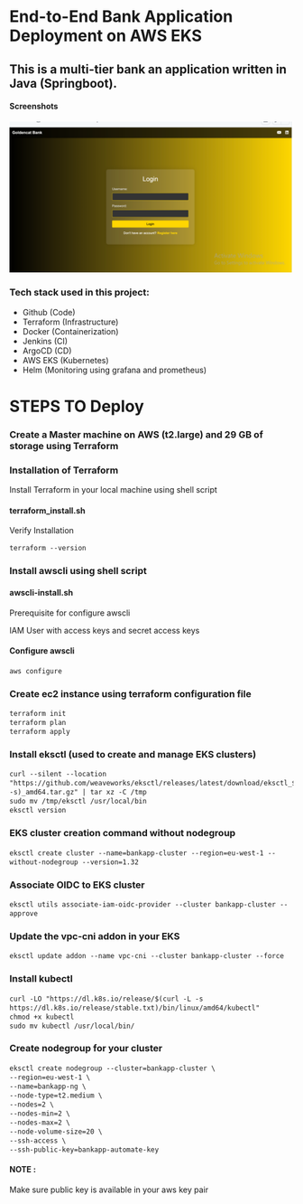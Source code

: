
# End-to-End Bank Application Deployment on AWS EKS


## This is a multi-tier bank an application written in Java (Springboot).

#### Screenshots

![App Screenshot](https://github.com/2604manishyadav/Bankapp/blob/86627cd7887c50fd3be7550a35dc65625a5bde15/springboot.PNG)

### Tech stack used in this project:

- Github (Code)  
- Terraform (Infrastructure)  
- Docker (Containerization)  
- Jenkins (CI)  
- ArgoCD (CD)  
- AWS EKS (Kubernetes)  
- Helm (Monitoring using grafana and prometheus)


# STEPS TO Deploy

### Create a Master machine on AWS (t2.large) and 29 GB of storage using Terraform

### Installation of Terraform

Install Terraform in your local machine using shell script
 
#### terraform_install.sh 

Verify Installation

    terraform --version

### Install awscli using shell script

#### awscli-install.sh

Prerequisite for configure awscli

IAM User with access keys and secret access keys

#### Configure awscli

    aws configure

### Create ec2 instance using terraform configuration file

    terraform init 
    terraform plan  
    terraform apply

### Install eksctl (used to create and manage EKS clusters)

    curl --silent --location "https://github.com/weaveworks/eksctl/releases/latest/download/eksctl_$(uname -s)_amd64.tar.gz" | tar xz -C /tmp
    sudo mv /tmp/eksctl /usr/local/bin
    eksctl version

### EKS cluster creation command without nodegroup

    eksctl create cluster --name=bankapp-cluster --region=eu-west-1 --without-nodegroup --version=1.32

### Associate OIDC to EKS cluster

    eksctl utils associate-iam-oidc-provider --cluster bankapp-cluster --approve

### Update the vpc-cni addon in your EKS

    eksctl update addon --name vpc-cni --cluster bankapp-cluster --force

### Install kubectl

    curl -LO "https://dl.k8s.io/release/$(curl -L -s https://dl.k8s.io/release/stable.txt)/bin/linux/amd64/kubectl"
    chmod +x kubectl
    sudo mv kubectl /usr/local/bin/

### Create nodegroup for your cluster

    eksctl create nodegroup --cluster=bankapp-cluster \
    --region=eu-west-1 \
    --name=bankapp-ng \
    --node-type=t2.medium \
    --nodes=2 \
    --nodes-min=2 \
    --nodes-max=2 \
    --node-volume-size=20 \
    --ssh-access \
    --ssh-public-key=bankapp-automate-key


#### NOTE :   

Make sure public key is available in your aws key pair 





